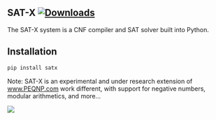 ## SAT-X [![Downloads](https://pepy.tech/badge/satx)](https://pepy.tech/project/satx)

The SAT-X system is a CNF compiler and SAT solver built into Python.

## Installation
```python
pip install satx
```

Note: SAT-X is an experimental and under research extension of www.PEQNP.com work different, with support for negative numbers, modular arithmetics, and more...

<img
  src="https://cr-ss-service.azurewebsites.net/api/ScreenShot?widget=summary&username=maxtuno&badges=2&show-avatar=true&style=--header-bg-color:%23000;--border-radius:10px"/>
